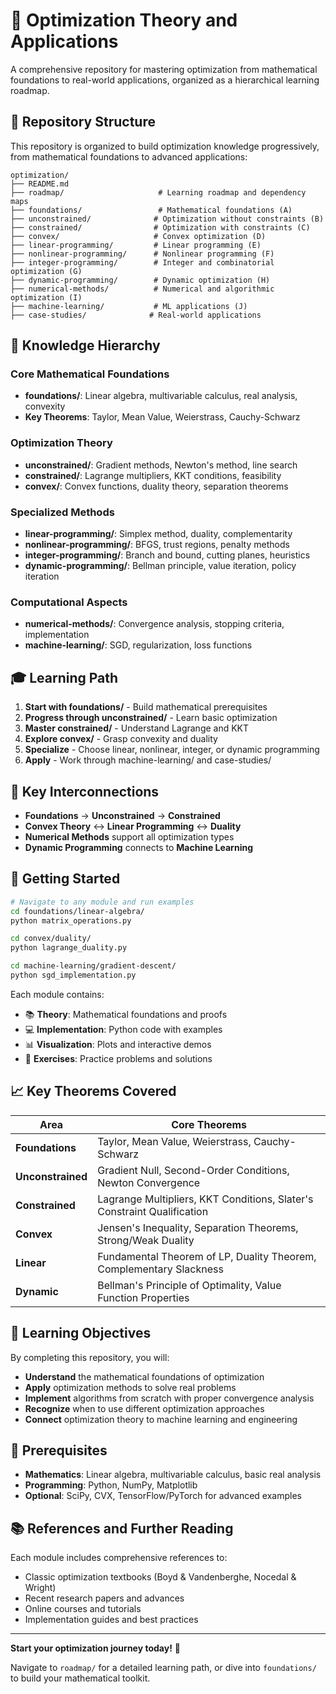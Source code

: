 # 🧭 Optimization Theory and Applications

A comprehensive repository for mastering optimization from mathematical foundations to real-world applications, organized as a hierarchical learning roadmap.

## 🎯 Repository Structure

This repository is organized to build optimization knowledge progressively, from mathematical foundations to advanced applications:

```
optimization/
├── README.md
├── roadmap/                     # Learning roadmap and dependency maps
├── foundations/                 # Mathematical foundations (A)
├── unconstrained/              # Optimization without constraints (B)
├── constrained/                # Optimization with constraints (C)
├── convex/                     # Convex optimization (D)
├── linear-programming/         # Linear programming (E)
├── nonlinear-programming/      # Nonlinear programming (F)
├── integer-programming/        # Integer and combinatorial optimization (G)
├── dynamic-programming/        # Dynamic optimization (H)
├── numerical-methods/          # Numerical and algorithmic optimization (I)
├── machine-learning/           # ML applications (J)
├── case-studies/              # Real-world applications
```

## 🧩 Knowledge Hierarchy

### **Core Mathematical Foundations**
- **foundations/**: Linear algebra, multivariable calculus, real analysis, convexity
- **Key Theorems**: Taylor, Mean Value, Weierstrass, Cauchy-Schwarz

### **Optimization Theory**
- **unconstrained/**: Gradient methods, Newton's method, line search
- **constrained/**: Lagrange multipliers, KKT conditions, feasibility
- **convex/**: Convex functions, duality theory, separation theorems

### **Specialized Methods**
- **linear-programming/**: Simplex method, duality, complementarity
- **nonlinear-programming/**: BFGS, trust regions, penalty methods
- **integer-programming/**: Branch and bound, cutting planes, heuristics
- **dynamic-programming/**: Bellman principle, value iteration, policy iteration

### **Computational Aspects**
- **numerical-methods/**: Convergence analysis, stopping criteria, implementation
- **machine-learning/**: SGD, regularization, loss functions

## 🎓 Learning Path

1. **Start with foundations/** - Build mathematical prerequisites
2. **Progress through unconstrained/** - Learn basic optimization
3. **Master constrained/** - Understand Lagrange and KKT
4. **Explore convex/** - Grasp convexity and duality
5. **Specialize** - Choose linear, nonlinear, integer, or dynamic programming
6. **Apply** - Work through machine-learning/ and case-studies/

## 🔗 Key Interconnections

- **Foundations** → **Unconstrained** → **Constrained**
- **Convex Theory** ↔ **Linear Programming** ↔ **Duality**
- **Numerical Methods** support all optimization types
- **Dynamic Programming** connects to **Machine Learning**

## 🚀 Getting Started

```bash
# Navigate to any module and run examples
cd foundations/linear-algebra/
python matrix_operations.py

cd convex/duality/
python lagrange_duality.py

cd machine-learning/gradient-descent/
python sgd_implementation.py
```

Each module contains:
- 📚 **Theory**: Mathematical foundations and proofs
- 💻 **Implementation**: Python code with examples
- 📊 **Visualization**: Plots and interactive demos
- 🧪 **Exercises**: Practice problems and solutions

## 📈 Key Theorems Covered

| Area | Core Theorems |
|------|---------------|
| **Foundations** | Taylor, Mean Value, Weierstrass, Cauchy-Schwarz |
| **Unconstrained** | Gradient Null, Second-Order Conditions, Newton Convergence |
| **Constrained** | Lagrange Multipliers, KKT Conditions, Slater's Constraint Qualification |
| **Convex** | Jensen's Inequality, Separation Theorems, Strong/Weak Duality |
| **Linear** | Fundamental Theorem of LP, Duality Theorem, Complementary Slackness |
| **Dynamic** | Bellman's Principle of Optimality, Value Function Properties |

## 🎯 Learning Objectives

By completing this repository, you will:

- **Understand** the mathematical foundations of optimization
- **Apply** optimization methods to solve real problems
- **Implement** algorithms from scratch with proper convergence analysis
- **Recognize** when to use different optimization approaches
- **Connect** optimization theory to machine learning and engineering

## 🔧 Prerequisites

- **Mathematics**: Linear algebra, multivariable calculus, basic real analysis
- **Programming**: Python, NumPy, Matplotlib
- **Optional**: SciPy, CVX, TensorFlow/PyTorch for advanced examples

## 📚 References and Further Reading

Each module includes comprehensive references to:
- Classic optimization textbooks (Boyd & Vandenberghe, Nocedal & Wright)
- Recent research papers and advances
- Online courses and tutorials
- Implementation guides and best practices

---

**Start your optimization journey today!** 🚀

Navigate to `roadmap/` for a detailed learning path, or dive into `foundations/` to build your mathematical toolkit.
